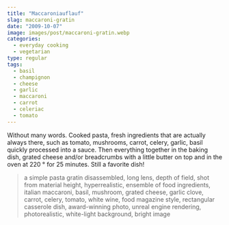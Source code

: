 ```yaml
---
title: "Maccaroniauflauf"
slag: maccaroni-gratin
date: "2009-10-07"
image: images/post/maccaroni-gratin.webp
categories: 
  - everyday cooking
  - vegetarian
type: regular
tags: 
  - basil
  - champignon
  - cheese
  - garlic
  - maccaroni
  - carrot
  - celeriac
  - tomato
---
```


Without many words. Cooked pasta, fresh ingredients that are actually always there, such as tomato, mushrooms, carrot, celery, garlic, basil quickly processed into a sauce. Then everything together in the baking dish, grated cheese and/or breadcrumbs with a little butter on top and in the oven at 220 ° for 25 minutes. Still a favorite dish!

> a simple pasta gratin disassembled, long lens, depth of field, shot from material height, hyperrealistic, ensemble of food ingredients, italian maccaroni, basil, mushroom, grated cheese, garlic clove, carrot, celery, tomato, white wine, food magazine style, rectangular casserole dish, award-winning photo, unreal engine rendering, photorealistic, white-light background, bright image 